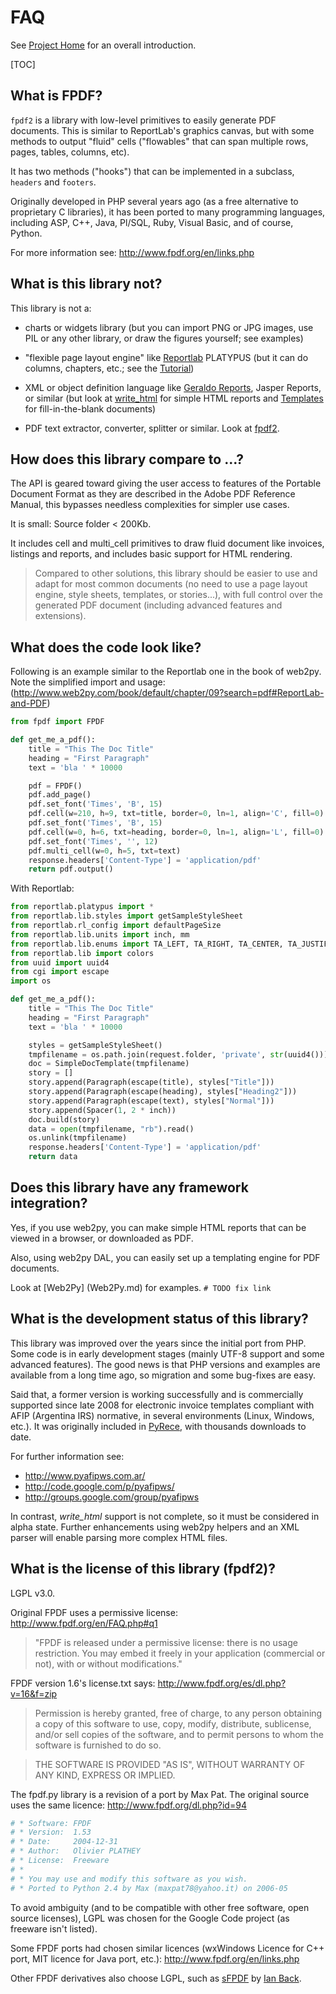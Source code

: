 # FAQ #

See [Project Home](index.md) for an overall introduction.

[TOC]

## What is FPDF? ##

`fpdf2` is a library with low-level primitives to easily generate PDF documents.
This is similar to ReportLab's graphics canvas, but with some methods to output "fluid" cells
("flowables" that can span multiple rows, pages, tables, columns, etc).

It has two methods ("hooks") that can be implemented in a subclass, `headers`
and `footers`.

Originally developed in PHP several years ago (as a free alternative to
proprietary C libraries), it has been ported to many programming languages,
including ASP, C++, Java, Pl/SQL, Ruby, Visual Basic, and of course, Python.

For more information see: <http://www.fpdf.org/en/links.php>

## What is this library **not**? ##

This library is not a:

  * charts or widgets library (but you can import PNG or JPG images, use PIL or
any other library, or draw the figures yourself; see examples)

  * "flexible page layout engine" like
[Reportlab](http://www.reportlab.com/opensource/) PLATYPUS (but it can do
columns, chapters, etc.; see the [Tutorial](Tutorial.md))

  * XML or object definition language like
[Geraldo Reports](http://www.geraldoreports.org/), Jasper Reports, or similar
(but look at [write_html](reference/write_html.md) for simple HTML reports and
[Templates](Templates.md) for fill-in-the-blank documents)

  * PDF text extractor, converter, splitter or similar. Look at
[fpdf2](https://pypi.python.org/pypi/fpdf2).

## How does this library compare to ...? ##

The API is geared toward giving the user access to features of the Portable
Document Format as they are described in the Adobe PDF Reference Manual, this
bypasses needless complexities for simpler use cases.

It is small: Source folder < 200Kb.

It includes cell and multi\_cell primitives to draw fluid document like 
invoices, listings and reports, and includes basic support for HTML rendering.

> Compared to other solutions, this library should be easier to use and adapt
> for most common documents (no need to use a page layout engine, style
> sheets, templates, or stories...), with full control over the generated PDF
> document (including advanced features and extensions).

## What does the code look like? ##

Following is an example similar to the Reportlab one in the book of web2py. Note
the simplified import and usage:
(<http://www.web2py.com/book/default/chapter/09?search=pdf#ReportLab-and-PDF>)

```python
from fpdf import FPDF

def get_me_a_pdf():
    title = "This The Doc Title"
    heading = "First Paragraph"
    text = 'bla ' * 10000

    pdf = FPDF()
    pdf.add_page()
    pdf.set_font('Times', 'B', 15)
    pdf.cell(w=210, h=9, txt=title, border=0, ln=1, align='C', fill=0)
    pdf.set_font('Times', 'B', 15)
    pdf.cell(w=0, h=6, txt=heading, border=0, ln=1, align='L', fill=0)
    pdf.set_font('Times', '', 12)
    pdf.multi_cell(w=0, h=5, txt=text)
    response.headers['Content-Type'] = 'application/pdf'
    return pdf.output()
```

With Reportlab:
```python
from reportlab.platypus import *
from reportlab.lib.styles import getSampleStyleSheet
from reportlab.rl_config import defaultPageSize
from reportlab.lib.units import inch, mm
from reportlab.lib.enums import TA_LEFT, TA_RIGHT, TA_CENTER, TA_JUSTIFY
from reportlab.lib import colors
from uuid import uuid4
from cgi import escape
import os

def get_me_a_pdf():
    title = "This The Doc Title"
    heading = "First Paragraph"
    text = 'bla ' * 10000

    styles = getSampleStyleSheet()
    tmpfilename = os.path.join(request.folder, 'private', str(uuid4()))
    doc = SimpleDocTemplate(tmpfilename)
    story = []
    story.append(Paragraph(escape(title), styles["Title"]))
    story.append(Paragraph(escape(heading), styles["Heading2"]))
    story.append(Paragraph(escape(text), styles["Normal"]))
    story.append(Spacer(1, 2 * inch))
    doc.build(story)
    data = open(tmpfilename, "rb").read()
    os.unlink(tmpfilename)
    response.headers['Content-Type'] = 'application/pdf'
    return data
```

## Does this library have any framework integration? ##

Yes, if you use web2py, you can make simple HTML reports that can be viewed in a
browser, or downloaded as PDF.

Also, using web2py DAL, you can easily set up a templating engine for PDF 
documents.

Look at [Web2Py] (Web2Py.md) for examples. `# TODO fix link`

## What is the development status of this library? ##

This library was improved over the years since the initial port from PHP. Some 
code is in early development stages (mainly UTF-8 support and some advanced 
features). The good news is that PHP versions and examples are available from
a long time ago, so migration and some bug-fixes are easy.

Said that, a former version is working successfully and is commercially 
supported since late 2008 for electronic invoice templates compliant with AFIP
(Argentina IRS) normative, in several environments (Linux, Windows, etc.). It 
was originally included in 
[PyRece](http://code.google.com/p/pyafipws/wiki/ProjectSummary), with thousands 
downloads to date.

For further information see:

  * <http://www.pyafipws.com.ar/>
  * <http://code.google.com/p/pyafipws/>
  * <http://groups.google.com/group/pyafipws>

In contrast, _write_html_ support is not complete, so it must be considered in 
alpha state. Further enhancements using web2py helpers and an XML parser will 
enable parsing more complex HTML files.

## What is the license of this library (fpdf2)? ##

LGPL v3.0.

Original FPDF uses a permissive license:
<http://www.fpdf.org/en/FAQ.php#q1>

> "FPDF is released under a permissive license: there is no usage
> restriction. You may embed it freely in your application (commercial
> or not), with or without modifications."

FPDF version 1.6's license.txt says:
<http://www.fpdf.org/es/dl.php?v=16&f=zip>

> Permission is hereby granted, free of charge, to any person obtaining a copy
> of this software to use, copy, modify, distribute, sublicense, and/or sell
> copies of the software, and to permit persons to whom the software is furnished
> to do so.

> THE SOFTWARE IS PROVIDED "AS IS", WITHOUT WARRANTY OF ANY KIND, EXPRESS OR IMPLIED.

The fpdf.py library is a revision of a port by Max Pat. The original source uses the same
licence: <http://www.fpdf.org/dl.php?id=94>

```python
# * Software: FPDF
# * Version:  1.53
# * Date:     2004-12-31
# * Author:   Olivier PLATHEY
# * License:  Freeware
# *
# * You may use and modify this software as you wish.
# * Ported to Python 2.4 by Max (maxpat78@yahoo.it) on 2006-05
```

To avoid ambiguity (and to be compatible with other free software, open source 
licenses), LGPL was chosen for the Google Code project (as freeware isn't 
listed).

Some FPDF ports had chosen similar licences (wxWindows Licence for C++ port, 
MIT licence for Java port, etc.): <http://www.fpdf.org/en/links.php>

Other FPDF derivatives also choose LGPL, such as 
[sFPDF](http://www.fpdf.org/en/script/script91.php) by 
[Ian Back](mailto:ian@bpm1.com?subject=sFPDF).
